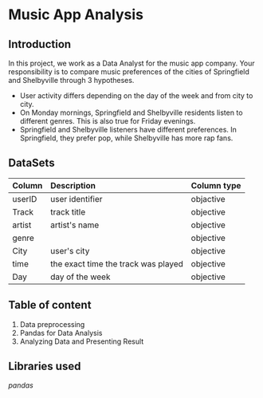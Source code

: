 # Music App Analysis
## Introduction
In this project, we work as a Data Analyst for the music app company. Your responsibility is to compare music preferences of the cities of Springfield and Shelbyville through 3 hypotheses.
- User activity differs depending on the day of the week and from city to city.
- On Monday mornings, Springfield and Shelbyville residents listen to different genres. This is also true for Friday evenings.
- Springfield and Shelbyville listeners have different preferences. In Springfield, they prefer pop, while Shelbyville has more rap fans.

## DataSets
|Column            |Description         |Column type | 
 |:---------------|:------------------------|:-------------|
 | userID     | user identifier| objactive      |
 | Track   | track title   | objective      |
 | artist   | artist's name | objective    |
 | genre      |  | objective    |
 | City       | user's city |  objective    |
 | time     |  the exact time the track was played | objective     |
 | Day      | day of the week | objective    |

## Table of content
1. Data preprocessing
2. Pandas for Data Analysis
3. Analyzing Data and Presenting Result

## Libraries used
*pandas*

